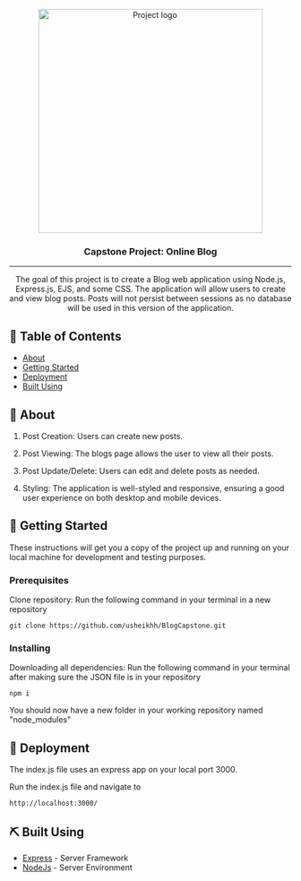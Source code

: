 <p align="center">
 <img width=400px height=400px src="/public/styles/Screenshot.jpg" alt="Project logo">
</p>

<h3 align="center">Capstone Project: Online Blog </h3>

<!-- <div align="center">

[![Status](https://img.shields.io/badge/status-active-success.svg)]()
[![GitHub Issues](https://img.shields.io/github/issues/kylelobo/The-Documentation-Compendium.svg)](https://github.com/kylelobo/The-Documentation-Compendium/issues)
[![GitHub Pull Requests](https://img.shields.io/github/issues-pr/kylelobo/The-Documentation-Compendium.svg)](https://github.com/kylelobo/The-Documentation-Compendium/pulls)
[![License](https://img.shields.io/badge/license-MIT-blue.svg)](/LICENSE)

</div> -->

---

<p align="center"> The goal of this project is to create a Blog web application using Node.js, Express.js, EJS, and some CSS. The application will allow users to create and view blog posts. Posts will not persist between sessions as no database will be used in this version of the application.
    <br> 
</p>

## 📝 Table of Contents

- [About](#about)
- [Getting Started](#getting_started)
- [Deployment](#deployment)
- [Built Using](#built_using)

## 🧐 About <a name = "about"></a>

1. Post Creation: Users can create new posts.

2. Post Viewing: The blogs page allows the user to view all their posts.

3. Post Update/Delete: Users can edit and delete posts as needed.

3. Styling: The application is well-styled and responsive, ensuring a good user experience on both desktop and mobile devices.

## 🏁 Getting Started <a name = "getting_started"></a>

These instructions will get you a copy of the project up and running on your local machine for development and testing purposes.

### Prerequisites


Clone repository: Run the following command in your terminal in a new repository 
```
git clone https://github.com/usheikhh/BlogCapstone.git
```

### Installing


Downloading all dependencies: Run the following command in your terminal after making sure the JSON file is in your repository

```
npm i 
```

You should now have a new folder in your working repository named "node_modules"


## 🚀 Deployment <a name = "deployment"></a>

The index.js file uses an express app on your local port 3000. 

Run the index.js file and navigate to 
```
http://localhost:3000/
```

## ⛏️ Built Using <a name = "built_using"></a>

- [Express](https://expressjs.com/) - Server Framework
- [NodeJs](https://nodejs.org/en/) - Server Environment



